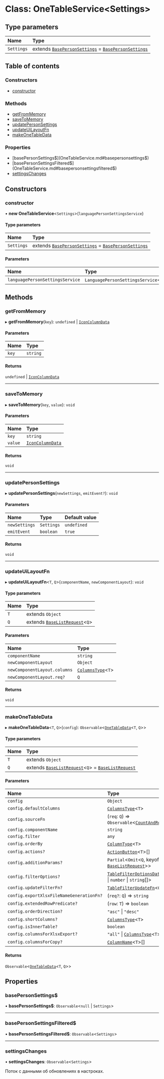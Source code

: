 # Class: OneTableService<Settings\>

## Type parameters

| Name | Type |
| :------ | :------ |
| `Settings` | extends [`BasePersonSettings`](../interfaces/BasePersonSettings.md) = [`BasePersonSettings`](../interfaces/BasePersonSettings.md) |

## Table of contents

### Constructors

- [constructor](OneTableService.md#constructor)

### Methods

- [getFromMemory](OneTableService.md#getfrommemory)
- [saveToMemory](OneTableService.md#savetomemory)
- [updatePersonSettings](OneTableService.md#updatepersonsettings)
- [updateUiLayoutFn](OneTableService.md#updateuilayoutfn)
- [makeOneTableData](OneTableService.md#makeonetabledata)

### Properties

- [basePersonSettings$](OneTableService.md#basepersonsettings$)
- [basePersonSettingsFiltered$](OneTableService.md#basepersonsettingsfiltered$)
- [settingsChanges](OneTableService.md#settingschanges)

## Constructors

### constructor

• **new OneTableService**<`Settings`\>(`languagePersonSettingsService`)

#### Type parameters

| Name | Type |
| :------ | :------ |
| `Settings` | extends [`BasePersonSettings`](../interfaces/BasePersonSettings.md) = [`BasePersonSettings`](../interfaces/BasePersonSettings.md) |

#### Parameters

| Name | Type |
| :------ | :------ |
| `languagePersonSettingsService` | `LanguagePersonSettingsService`<`Settings`\> |

## Methods

### getFromMemory

▸ **getFromMemory**(`key`): `undefined` \| [`IconColumnData`](../interfaces/IconColumnData.md)

#### Parameters

| Name | Type |
| :------ | :------ |
| `key` | `string` |

#### Returns

`undefined` \| [`IconColumnData`](../interfaces/IconColumnData.md)

___

### saveToMemory

▸ **saveToMemory**(`key`, `value`): `void`

#### Parameters

| Name | Type |
| :------ | :------ |
| `key` | `string` |
| `value` | [`IconColumnData`](../interfaces/IconColumnData.md) |

#### Returns

`void`

___

### updatePersonSettings

▸ **updatePersonSettings**(`newSettings`, `emitEvent?`): `void`

#### Parameters

| Name | Type | Default value |
| :------ | :------ | :------ |
| `newSettings` | `Settings` | `undefined` |
| `emitEvent` | `boolean` | `true` |

#### Returns

`void`

___

### updateUiLayoutFn

▸ **updateUiLayoutFn**<`T`, `Q`\>(`componentName`, `newComponentLayout`): `void`

#### Type parameters

| Name | Type |
| :------ | :------ |
| `T` | extends `Object` |
| `Q` | extends [`BaseListRequest`](BaseListRequest.md)<`Q`\> |

#### Parameters

| Name | Type |
| :------ | :------ |
| `componentName` | `string` |
| `newComponentLayout` | `Object` |
| `newComponentLayout.columns` | [`ColumnsType`](../README.md#columnstype)<`T`\> |
| `newComponentLayout.req?` | `Q` |

#### Returns

`void`

___

### makeOneTableData

▸ **makeOneTableData**<`T`, `Q`\>(`config`): `Observable`<[`OneTableData`](OneTableData.md)<`T`, `Q`\>\>

#### Type parameters

| Name | Type |
| :------ | :------ |
| `T` | extends `Object` |
| `Q` | extends [`BaseListRequest`](BaseListRequest.md)<`Q`\> = [`BaseListRequest`](BaseListRequest.md) |

#### Parameters

| Name | Type |
| :------ | :------ |
| `config` | `Object` |
| `config.defaultColumns` | [`ColumnsType`](../README.md#columnstype)<`T`\> |
| `config.sourceFn` | (`req`: `Q`) => `Observable`<[`CountAndRows`](../interfaces/CountAndRows.md)<`T`\>\> |
| `config.componentName` | `string` |
| `config.filter` | `any` |
| `config.orderBy` | [`ColumnType`](../README.md#columntype)<`T`\> |
| `config.actions?` | [`ActionButton`](ActionButton.md)<`T`\>[] |
| `config.additionParams?` | `Partial`<`Omit`<`Q`, keyof [`BaseListRequest`](BaseListRequest.md)\>\> |
| `config.filterOptions?` | [`TableFilterOptionsData`](../README.md#tablefilteroptionsdata)<`string` \| `number` \| `string`[]\> |
| `config.updateFilterFn?` | [`TableFilterUpdateFn`](../README.md#tablefilterupdatefn)<`Q`\> |
| `config.exportXlsxFileNameGenerationFn?` | (`req?`: `Q`) => `string` |
| `config.extendedRowPredicate?` | (`row`: `T`) => `boolean` |
| `config.orderDirection?` | ``"asc"`` \| ``"desc"`` |
| `config.shortColumns?` | [`ColumnsType`](../README.md#columnstype)<`T`\> |
| `config.isInnerTable?` | `boolean` |
| `config.columnsForXlsxExport?` | ``"all"`` \| [`ColumnsType`](../README.md#columnstype)<`T`\> |
| `config.columnsForCopy?` | [`ColumnName`](../README.md#columnname)<`T`\>[] |

#### Returns

`Observable`<[`OneTableData`](OneTableData.md)<`T`, `Q`\>\>

## Properties

### basePersonSettings$

• **basePersonSettings$**: `Observable`<``null`` \| `Settings`\>

___

### basePersonSettingsFiltered$

• **basePersonSettingsFiltered$**: `Observable`<`Settings`\>

___

### settingsChanges

• **settingsChanges**: `Observable`<`Settings`\>

Поток с данными об обновлениях в настроках.
